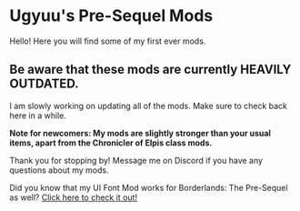 # Ugyuu's Pre-Sequel Mods

Hello! Here you will find some of my first ever mods.
## Be aware that these mods are currently HEAVILY OUTDATED.
I am slowly working on updating all of the mods. Make sure to check back here in a while.

**Note for newcomers: My mods are slightly stronger than your usual items, apart from the Chronicler of Elpis class mods.**

Thank you for stopping by! Message me on Discord if you have any questions about my mods.

Did you know that my UI Font Mod works for Borderlands: The Pre-Sequel as well? [Click here to check it out!](https://github.com/BLCM/BLCMods/tree/master/Borderlands%202%20mods/Ugyuu/JPN%20UI%20Font)
